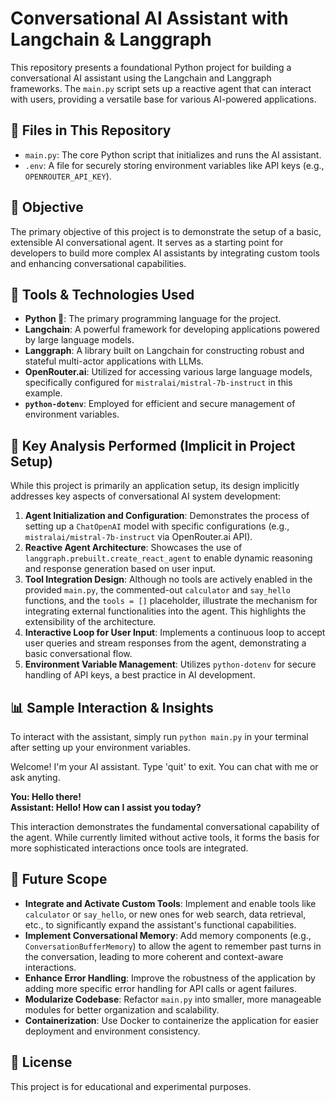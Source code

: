 # Conversational AI Assistant with Langchain & Langgraph

This repository presents a foundational Python project for building a conversational AI assistant using the Langchain and Langgraph frameworks. The `main.py` script sets up a reactive agent that can interact with users, providing a versatile base for various AI-powered applications.

## 📂 Files in This Repository

* `main.py`: The core Python script that initializes and runs the AI assistant.
* `.env`: A file for securely storing environment variables like API keys (e.g., `OPENROUTER_API_KEY`).

## 🎯 Objective

The primary objective of this project is to demonstrate the setup of a basic, extensible AI conversational agent. It serves as a starting point for developers to build more complex AI assistants by integrating custom tools and enhancing conversational capabilities.

## 🧰 Tools & Technologies Used

* **Python 🐍**: The primary programming language for the project.
* **Langchain**: A powerful framework for developing applications powered by large language models.
* **Langgraph**: A library built on Langchain for constructing robust and stateful multi-actor applications with LLMs.
* **OpenRouter.ai**: Utilized for accessing various large language models, specifically configured for `mistralai/mistral-7b-instruct` in this example.
* **`python-dotenv`**: Employed for efficient and secure management of environment variables.

## 🧪 Key Analysis Performed (Implicit in Project Setup)

While this project is primarily an application setup, its design implicitly addresses key aspects of conversational AI system development:

1.  **Agent Initialization and Configuration**: Demonstrates the process of setting up a `ChatOpenAI` model with specific configurations (e.g., `mistralai/mistral-7b-instruct` via OpenRouter.ai API).
2.  **Reactive Agent Architecture**: Showcases the use of `langgraph.prebuilt.create_react_agent` to enable dynamic reasoning and response generation based on user input.
3.  **Tool Integration Design**: Although no tools are actively enabled in the provided `main.py`, the commented-out `calculator` and `say_hello` functions, and the `tools = []` placeholder, illustrate the mechanism for integrating external functionalities into the agent. This highlights the extensibility of the architecture.
4.  **Interactive Loop for User Input**: Implements a continuous loop to accept user queries and stream responses from the agent, demonstrating a basic conversational flow.
5.  **Environment Variable Management**: Utilizes `python-dotenv` for secure handling of API keys, a best practice in AI development.

## 📊 Sample Interaction & Insights

To interact with the assistant, simply run `python main.py` in your terminal after setting up your environment variables.

Welcome! I'm your AI assistant. Type 'quit' to exit.
You can chat with me or ask anyting.

 **You: Hello there!**<br />
 **Assistant: Hello! How can I assist you today?**<br />

This interaction demonstrates the fundamental conversational capability of the agent. While currently limited without active tools, it forms the basis for more sophisticated interactions once tools are integrated.

## 🚀 Future Scope

* **Integrate and Activate Custom Tools**: Implement and enable tools like `calculator` or `say_hello`, or new ones for web search, data retrieval, etc., to significantly expand the assistant's functional capabilities.
* **Implement Conversational Memory**: Add memory components (e.g., `ConversationBufferMemory`) to allow the agent to remember past turns in the conversation, leading to more coherent and context-aware interactions.
* **Enhance Error Handling**: Improve the robustness of the application by adding more specific error handling for API calls or agent failures.
* **Modularize Codebase**: Refactor `main.py` into smaller, more manageable modules for better organization and scalability.
* **Containerization**: Use Docker to containerize the application for easier deployment and environment consistency.

## 🧾 License

This project is for educational and experimental purposes. 
